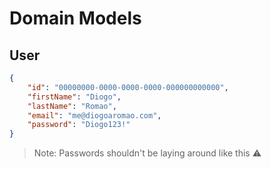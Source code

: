 # Domain Models

## User

```json
{
    "id": "00000000-0000-0000-0000-000000000000",
    "firstName": "Diogo",
    "lastName": "Romao",
    "email": "me@diogoaromao.com",
    "password": "Diogo123!"
}
```

> Note: Passwords shouldn't be laying around like this ⚠️